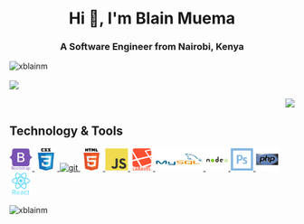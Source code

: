 <h1 align="center">Hi 👋, I'm Blain Muema</h1>
<h3 align="center">A Software Engineer from Nairobi, Kenya</h3>

<p align="left"> 
      <img src="https://komarev.com/ghpvc/?username=xblainm&label=Profile%20views&color=0e75b6&style=flat" alt="xblainm" />
</p>
    
<div class="row">
  <div class="column" align="left">
    <a href="https://github-readme-stats.vercel.app">
      <img align="center" src="https://github-readme-stats.vercel.app/api?username=xblainm&show_icons=true&theme=algolia" />
    </a>
  </div> 
  
  <span> </span>
  
  <div class="column" align="right">
      <a href="https://github.com/anuraghazra/convoychat"> <img align="center" src="https://github-readme-stats.vercel.app/api/top-langs/?username=xblainm&layout=compact&langs_count=10&theme=algolia&show_icons=truel)](https://github.com/anuraghazra/github-readme-stats" /> </a>
   </div>
</div>

<!--github stats-->

## Technology & Tools
<p align="left"> 
  <a href="https://getbootstrap.com" target="_blank" rel="noreferrer"> <img src="https://raw.githubusercontent.com/devicons/devicon/master/icons/bootstrap/bootstrap-plain-wordmark.svg" alt="bootstrap" width="8%" height="40"/> </a> 
  <a href="https://www.w3schools.com/css/" target="_blank" rel="noreferrer"> <img src="https://raw.githubusercontent.com/devicons/devicon/master/icons/css3/css3-original-wordmark.svg" alt="css3" width="8%" height="40"/> </a> 
  <a href="https://git-scm.com/" target="_blank" rel="noreferrer"> <img src="https://www.vectorlogo.zone/logos/git-scm/git-scm-icon.svg" alt="git" width="8%" height="40"/> </a> 
  <a href="https://www.w3.org/html/" target="_blank" rel="noreferrer"> <img src="https://raw.githubusercontent.com/devicons/devicon/master/icons/html5/html5-original-wordmark.svg" alt="html5" width="8%" height="40"/> </a> 
  <a href="https://developer.mozilla.org/en-US/docs/Web/JavaScript" target="_blank" rel="noreferrer"> <img src="https://raw.githubusercontent.com/devicons/devicon/master/icons/javascript/javascript-original.svg" alt="javascript" width="8%" height="40"/> </a> 
  <a href="https://laravel.com/" target="_blank" rel="noreferrer"> <img src="https://raw.githubusercontent.com/devicons/devicon/master/icons/laravel/laravel-plain-wordmark.svg" alt="laravel" width="8%" height="40"/> </a> 
  <a href="https://www.mysql.com/" target="_blank" rel="noreferrer"> <img src="https://raw.githubusercontent.com/devicons/devicon/master/icons/mysql/mysql-original-wordmark.svg" alt="mysql" width="85" height="40"/> </a>  
  <a href="https://nodejs.org" target="_blank" rel="noreferrer"> <img src="https://raw.githubusercontent.com/devicons/devicon/master/icons/nodejs/nodejs-original-wordmark.svg" alt="nodejs" width="8%" height="40"/> </a> 
  <a href="https://www.photoshop.com/en" target="_blank" rel="noreferrer"> <img src="https://raw.githubusercontent.com/devicons/devicon/master/icons/photoshop/photoshop-line.svg" alt="photoshop" width="8%" height="40"/> </a> 
  <a href="https://www.php.net" target="_blank" rel="noreferrer"> <img src="https://raw.githubusercontent.com/devicons/devicon/master/icons/php/php-original.svg" alt="php" width="8%" height="40"/> </a> 
  <a href="https://reactjs.org/" target="_blank" rel="noreferrer"> <img src="https://raw.githubusercontent.com/devicons/devicon/master/icons/react/react-original-wordmark.svg" alt="react" width="8%" height="40"/> </a> 
    
<p><img align="center" src="https://github-readme-streak-stats.herokuapp.com/?user=xblainm&" alt="xblainm" /></p>
